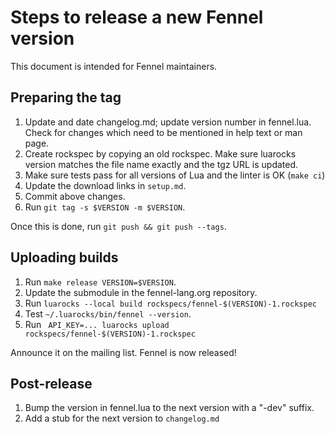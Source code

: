 # Steps to release a new Fennel version

This document is intended for Fennel maintainers.

## Preparing the tag

1. Update and date changelog.md; update version number in fennel.lua.
   Check for changes which need to be mentioned in help text or man page.
2. Create rockspec by copying an old rockspec. Make sure luarocks version
   matches the file name exactly and the tgz URL is updated.
3. Make sure tests pass for all versions of Lua and the linter is OK (`make ci`)
4. Update the download links in `setup.md`.
5. Commit above changes.
6. Run `git tag -s $VERSION -m $VERSION`.

Once this is done, run `git push && git push --tags`.

## Uploading builds

1. Run `make release VERSION=$VERSION`.
2. Update the submodule in the fennel-lang.org repository.
3. Run `luarocks --local build rockspecs/fennel-$(VERSION)-1.rockspec`
4. Test `~/.luarocks/bin/fennel --version`.
5. Run ` API_KEY=... luarocks upload rockspecs/fennel-$(VERSION)-1.rockspec`

Announce it on the mailing list. Fennel is now released!

## Post-release

1. Bump the version in fennel.lua to the next version with a "-dev" suffix.
2. Add a stub for the next version to `changelog.md`
